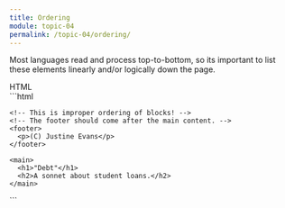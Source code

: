 ```yaml
---
title: Ordering
module: topic-04
permalink: /topic-04/ordering/
---
```


<div class="divider-heading"></div>

Most languages read and process top-to-bottom, so its important to list these elements linearly and/or logically down the page.


<div id="code-heading">HTML</div>
```html
<!DOCTYPE html>

<html>
  <body>

    <!-- This is improper ordering of blocks! -->
    <!-- The footer should come after the main content. -->
    <footer>
      <p>(C) Justine Evans</p>
    </footer>

    <main>
      <h1>"Debt"</h1>
      <h2>A sonnet about student loans.</h2>
    </main>

  </body>
</html>
```
